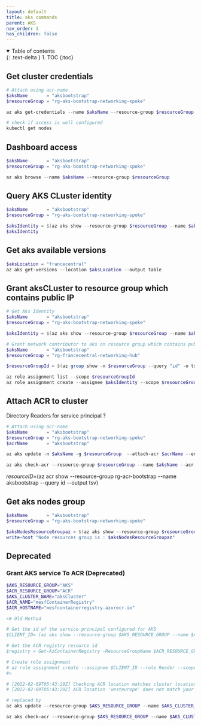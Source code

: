 ```yaml
---
layout: default
title: aks commands
parent: AKS
nav_order: 3
has_children: false
---
```


<details open markdown="block">
  <summary>
    Table of contents
  </summary>
  {: .text-delta }
1. TOC
{:toc}
</details>

## Get cluster credentials

``` powershell
# Attach using acr-name
$aksName       = "aksbootstrap"
$resourceGroup = "rg-aks-bootstrap-networking-spoke"

az aks get-credentials --name $aksName --resource-group $resourceGroup --overwrite-existing 

# check if access is well configured
kubectl get nodes

```

## Dashboard access

``` powershell
$aksName       = "aksbootstrap"
$resourceGroup = "rg-aks-bootstrap-networking-spoke"

az aks browse --name $aksName --resource-group $resourceGroup
```

## Query AKS CLuster identity

``` powershell
$aksName       = "aksbootstrap"
$resourceGroup = "rg-aks-bootstrap-networking-spoke"

$aksIdentity = $(az aks show --resource-group $resourceGroup --name $aksName --query "identity.principalId" -o tsv)
$aksIdentity

```

## Get aks available versions

``` powershell
$aksLocation = "francecentral"
az aks get-versions --location $aksLocation --output table
```

## Grant aksCLuster to resource group which contains public IP

``` powershell
# Get Aks Identity
$aksName       = "aksbootstrap"
$resourceGroup = "rg-aks-bootstrap-networking-spoke"

$aksIdentity = $(az aks show --resource-group $resourceGroup --name $aksName --query "identity.principalId" -o tsv)

# Grant network contributor to aks on resource group which contains public ip
$aksName       = "aksbootstrap"
$resourceGroup = "rg-francecentral-networking-hub"

$resourceGroupId = $(az group show -n $resourceGroup --query "id" -o tsv)

az role assignment list --scope $resourceGroupId
az role assignment create --assignee $aksIdentity --scope $resourceGroupId --role "Network Contributor"
```

## Attach ACR to cluster

Directory Readers for service principal ?

``` powershell
# Attach using acr-name
$aksName       = "aksbootstrap"
$resourceGroup = "rg-aks-bootstrap-networking-spoke"
$acrName       = "aksbootstrap"

az aks update -n $aksName -g $resourceGroup  --attach-acr $acrName --enable-managed-identity

az aks check-acr --resource-group $resourceGroup --name $aksName --acr $acrName
```

 $resourceID=$(az acr show --resource-group rg-acr-bootstrap --name aksbootstrap --query id --output tsv) 


## Get aks nodes group

``` powershell
$aksName       = "aksbootstrap"
$resourceGroup = "rg-aks-bootstrap-networking-spoke"

$aksNodesResourceGroupaz = $(az aks show --resource-group $resourceGroup --name $aksName --query nodeResourceGroup -o tsv)
write-host "Node resources group is : $aksNodesResourceGroupaz"

```



## Deprecated

### Grant AKS service To ACR (Deprecated)

``` powershell
$AKS_RESOURCE_GROUP="AKS"
$ACR_RESOURCE_GROUP="ACR"
$AKS_CLUSTER_NAME="aksCluster"
$ACR_NAME="mesfContainerRegistry"
$ACR_HOSTNAME="mesfcontainerregistry.azurecr.io"

<# Old Method

# Get the id of the service principal configured for AKS
$CLIENT_ID= (az aks show --resource-group $AKS_RESOURCE_GROUP --name $AKS_CLUSTER_NAME --query "servicePrincipalProfile.clientId" --output tsv)

# Get the ACR registry resource id
$registry = Get-AzContainerRegistry -ResourceGroupName $ACR_RESOURCE_GROUP -name $ACR_NAME ##ACR_ID=$(az acr show --name $ACR_NAME --resource-group $ACR_RESOURCE_GROUP --query "id" --output tsv)

# Create role assignment
# az role assignment create --assignee $CLIENT_ID --role Reader --scope $registry.Id
#>

# [2022-02-09T05:43:29Z] Checking ACR location matches cluster location: FAILED
# [2022-02-09T05:43:29Z] ACR location 'westeurope' does not match your cluster location 'francecentral'. This may result in slow image pulls and extra cost.

# replaced by
az aks update --resource-group $AKS_RESOURCE_GROUP --name $AKS_CLUSTER_NAME --attach-acr $ACR_NAME

az aks check-acr --resource-group $AKS_RESOURCE_GROUP --name $AKS_CLUSTER_NAME --acr $ACR_HOSTNAME

```
